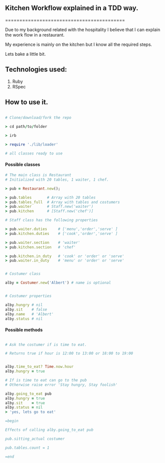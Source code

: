 ## Kitchen Workflow explained in a TDD way.
==========================================

Due to my background related with the hospitality I believe that I can explain the work flow in a restaurant.

My experience is mainly on the kitchen but I know all the required steps.

Lets bake a little bit.

## Technologies used:

1. Ruby
2. RSpec

## How to use it.

```ruby

# Clone/download/fork the repo

> cd path/to/folder

> irb

> require './lib/loader'

# all classes ready to use

```

#### Possible classes

```ruby
# The main class is Restaurant
# Initialized with 20 tables, 1 waiter, 1 chef.

> pub = Restaurant.new();

> pub.tables       # Array with 20 tables
> pub.tables_full  # Array with tables and costumers
> pub.waiter       # Staff.new('waiter')
> pub.kitchen      # [Staff.new('chef')]

# Staff class has the following properties

> pub.waiter.duties     # ['menu','order','serve' ] 
> pub.kitchen.duties    # ['cook','order','serve' ]

> pub.waiter.section    # 'waiter' 
> pub.kitchen.section   # 'chef'

> pub.kitchen.in_duty   # 'cook' or 'order' or 'serve' 
> pub.waiter.in_duty    # 'menu' or 'order' or 'serve' 


# Costumer class

alby = Costumer.new('Albert') # name is optional


# Costumer properties

alby.hungry # nil
alby.sit    # false
alby.name   # 'Albert'
alby.status # nil


```

#### Possible methods

```ruby

# Ask the costumer if is time to eat.

# Returns true if hour is 12:00 to 13:00 or 18:00 to 19:00


alby.time_to_eat? Time.now.hour
alby.hungry = true

# If is time to eat can go to the pub
# Otherwise raise error 'Stay hungry, Stay foolish'

alby.going_to_eat pub 
alby.hungry = true
alby.sit    = true
alby.status = nil
> 'yes, lets go to eat'

=begin

Effects of calling alby.going_to_eat pub 

pub.sitting_actual costumer

pub.tables.count = 1

=end



```














